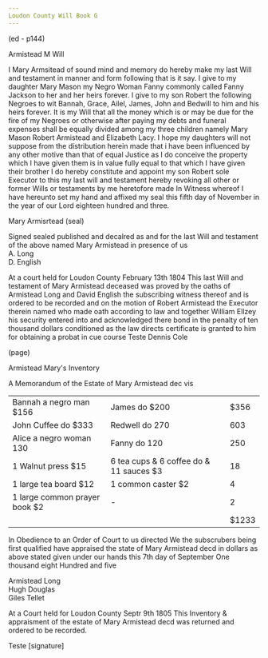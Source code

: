 ```yaml
---
Loudon County Will Book G
---
```


(ed - p144)

Armistead M Will

I Mary Armsitead of sound mind and memory do hereby make my last Will and testament in manner and form following that is it say. I give to my daughter Mary Mason my Negro Woman Fanny commonly called Fanny Jackson to her and her heirs forever. I give to my son Robert the following Negroes to wit Bannah, Grace, Ailel, James, John and Bedwill to him and his heirs forever. It is my Will that all the money which is or may be due for the fire of my Negroes or otherwise after paying my debts and funeral expenses shall be equally divided among my three children namely Mary Mason Robert Armistead and Elizabeth Lacy. I hope my daughters will not suppose from the distribution herein made that i have been influenced by any other motive than that of equal Justice as I do conceive the property which I have given them is in value fully equal to that which I have given their brother I do hereby constitute and appoint my son Robert sole Executor to this my last will and testament hereby revoking all other or former Wills or testaments by me heretofore made In Witness whereof I have hereunto set my hand and affixed my seal this fifth day of November in the year of our Lord eighteen hundred and three. 

Mary Armisrtead (seal)

Signed sealed published and decalred as and for the last Will and testament of the above named Mary Armistead in presence of us  
A. Long  
D. English  

At a court held for Loudon County February 13th 1804 This last Will and testament of Mary Armistead deceased was proved by the oaths of Armistead Long and David English the subscribing witness thereof and is ordered to be recorded and on the motion of Robert Armistead the Executor therein named who made oath according to law and together William Ellzey his security entered into and acknowledged there bond in the penalty of ten thousand dollars conditioned as the law directs certificate is granted to him for obtaining a probat in cue course Teste Dennis Cole

(page)

Armistead Mary's Inventory

A Memorandum of the Estate of Mary Armistead dec vis

|  |  |  |
|:--|:--|:--|
| Bannah a negro man $156 | James do $200 | $356 |
| John Cuffee do $333 | Redwell do 270 | 603 |
| Alice a negro woman 130 | Fanny do 120 | 250 |
| 1 Walnut press $15 | 6 tea cups & 6 coffee do & 11 sauces $3 | 18 |
| 1 large tea board $12 | 1 common caster $2 | 4 |
| 1 large common prayer book $2 | - | 2 |
|  |  | $1233 |

In Obedience to an Order of Court to us directed We the subscrubers being first qualified have appraised the state of Mary Armistead decd in dollars as above stated given under our hands this 7th day of September One thousand eight Hundred and five

Armistead Long  
Hugh Douglas  
Giles Tellet

At a Court held for Loudon County Septr 9th 1805 This Inventory & appraisment of the estate of Mary Armistead decd was returned and ordered to be recorded. 

Teste [signature]